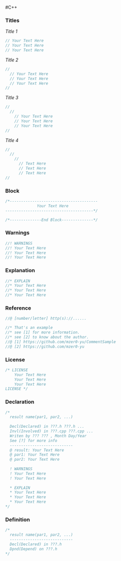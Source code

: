 #C++
### Titles
*Title 1*
```cpp
// Your Text Here
// Your Text Here
// Your Text Here
```
*Title 2*
```cpp
//
  // Your Text Here
  // Your Text Here
  // Your Text Here
//
```
*Title 3*
```cpp
//
  //
    // Your Text Here
    // Your Text Here
    // Your Text Here
//
```
*Title 4*
```cpp
//
  //
    //
      // Text Here
      // Text Here
      // Text Here
//
```
### Block
```cpp
/*---------------------------------------
              Your Text Here
---------------------------------------*/

/*--------------End Block--------------*/
```
### Warnings
```cpp
//! WARNINGS
//! Your Text Here
//! Your Text Here
//! Your Text Here
```
### Explanation
```cpp
//* EXPLAIN
//* Your Text Here
//* Your Text Here
//* Your Text Here
```
### Reference
```cpp
//@ [number/letter] http(s)://......

//* That's an example
//* see [1] for more information.
//* see [2] to know about the author.
//@ [1] https://github.com/mzer0-yu/CommentSample
//@ [2] https://github.com/mzer0-yu
```
### License
```cpp
/* LICENSE
    Your Text Here
    Your Text Here
    Your Text Here
LICENSE */
```
### Declaration
```cpp
/*
  result name(par1, par2, ...)
  
  Decl(Declared) in ???.h ???.h ...
  Invl(Involved) in ???.cpp ???.cpp ...
  Writen by ??? ??? , Month Day/Year
  See [?] for more info
  ----------------------------
  @ result: Your Text Here
  @ par1: Your Text Here
  @ par2: Your Text Here
  
  ! WARNINGS
  ! Your Text Here
  ! Your Text Here
  
  * EXPLAIN
  * Your Text Here
  * Your Text Here
  * Your Text Here
*/
```
### Definition
```cpp
/*
  result name(par1, par2, ...)
  ----------------------------
  Decl(Declared) in ???.h
  Dpnd(Depend) on ???.h
*/
```
